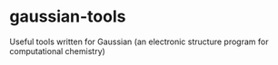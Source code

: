 gaussian-tools
==============

Useful tools written for Gaussian (an electronic structure program for computational chemistry)
